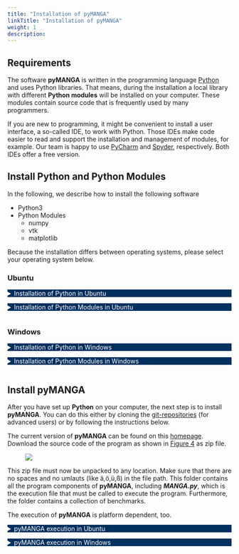```yaml
---
title: "Installation of pyMANGA"
linkTitle: "Installation of pyMANGA"
weight: 1
description: 
---
```


<style type="text/css">
    details summary {color: white; background: #00305E; margin-bottom: 1em;}
    @media(min-width: 992px){
      details{width: 80%}
    }
</style>

## Requirements 

The software **pyMANGA** is written in the programming language [Python](https://www.python.org/) and uses Python libraries. 
That means, during the installation a local library with different **Python modules** will be installed on your computer.
These modules contain source code that is frequently used by many programmers.

If you are new to programming, it might be convenient to install a user interface, a so-called IDE, to work with Python. 
Those IDEs make code easier to read and support the installation and management of modules, for example.
Our team is happy to use [PyCharm](https://www.jetbrains.com/pycharm/) and [Spyder](https://www.spyder-ide.org/), respectively.
Both IDEs offer a free version.

## Install Python and Python Modules

In the following, we describe how to install the following software

- Python3
- Python Modules
  - numpy
  - vtk
  - matplotlib

Because the installation differs between operating systems, please select your operating system below.

### Ubuntu

<details>
<summary>Installation of Python in Ubuntu</summary>

**Ubuntu 18.04** includes a first installation of (**Python 2** and) **Python 3** by default.
In order to check which version is currently on the computer, after opening a new terminal window with the key combination **"CTRL + Alt + T "**, a version query can be started with the command:

	python3 -V 

It is recommended to update the package directory of the operating system first.
To update the current version, you can use the commands 

	sudo apt update
 
and 

	sudo apt -y upgrade 

to update the whole system - and thus the **Python 3** package.
The updated version can be checked again via the command

	python3 -V

If unexpected problems occur, you can use the command

	sudo apt-get install python3

to (re)install the package.

</details>



<details>
<summary >Installation of Python Modules in Ubuntu <a name="Installation_Ubuntu"></a></summary>

In order to run **pyMANGA**, you may need to install modules that are not yet in the **Python** library but are required by pyMANGA.
Since **Python** also plays an important role in the **Ubuntu** operating system, the pre-installed library is very extensive.
Therefore, it is recommended to install the program first and to install any missing modules after the first execution of the program - **pyMANGA** will tell you which modules are needed.

If **pyMANGA** cannot yet be executed due to missing modules in the local Python library - as mentioned at the beginning - one of the missing packages is displayed in an error message.
For the installation of **Python modules**, **pip** ("Pip installs Python") is suitable.
By opening a terminal window (key combination **Ctrl + Alt + T**) and entering the command

	sudo apt-get install python3-pip

pip can be installed.

To add a **Python module** to the library with **pip** the following command must be entered into a terminal:

	pip3 install name_of_the_module

If no manual changes have been made to the standard Python library, the modules "numpy", "vtk", "lxml" and "matplotlib" are missing to run **pyMANGA**.
These must all be installed, so the first command would look like this for the module "numpy":

	pip3 install numpy

The only exception is the module "vtk".
In order to be able to perform calculations with pyMANGA at a later time, which also take the **groundwater flow** into account, **a certain version** is required for this module.
If you do not want to install the latest version of a module with pip, the command looks like this:

	pip3 install vtk==8.1.2

After the missing module is installed, restart **pyMANGA**.
If any other **Python modules** are missing now, **pyMANGA** will again output one of them as missing prerequisite.
Repeat this step until all **Python modules** are installed.
If this is the case, you should get the following output:


	Traceback (most recent call last):
	  File "MANGA.py", line 26, in main
	    prj = XMLtoProject(xml_project_file=project_file)
	UnboundLocalError: local variable 'project_file' referenced before assignment
	
	During handling of the above exception, another exception occurred:
	
	Traceback (most recent call last):
	  File "MANGA.py", line 38, in <module>
	    main(sys.argv[1:])
	  File "MANGA.py", line 28, in main
	    raise UnboundLocalError('Wrong usage of pyMANGA. Type "python' +
	UnboundLocalError: Wrong usage of pyMANGA. Type "python MANGA.py -h" for additional help.


Even if you get this error message first, it means that **pyMANGA** is installed and works correctly.
The calculation of a first example setup is explained in the section  <a href="/docs/getting_started/first_applications_of_pymanga/">First Applications of **pyMANGA**</a> of this short tutorial.

</details>

### Windows

<details>
<summary>Installation of Python in Windows</summary>

To run **pyMANGA**, you must first obtain an **interpreter** for the **Python** programming language.
An example would be **python<sup>T</sup><sup>M</sup>**.
To do this, open your browser and go to ***Python.org***.
In the drop-down menu under ***Download*** you will find the current release version for your operating system of **Python** (this manual describes the procedure for Windows, see <a href="/docs/getting_started/installation/#Figure_1">Figure 1</a>).

<figure class="alert">
     <img id="Figure_1" src="/pictures/getting_started/installation_of_pymanga/download_python_windows_1.jpg">
</figure>

<figure class="alert">
     <img id="Figure_2" src="/pictures/getting_started/installation_of_pymanga/download_python_windows_2.jpg">
</figure>

Execute the downloaded file (***python-3.7.7-amd64.exe***) like a normal Windows exe and install it on your computer (see <a href="/docs/getting_started/installation/#Figure_3">Figure 3</a>). 

<figure class="alert">
     <img id="Figure_3" src="/pictures/getting_started/installation_of_pymanga/installation_python_windows.jpg">
</figure>

This completes the **Python** installation. 
<!-- To start **pyMANGA** some additional preparations have to be made. Go to the subdirectory Preparation and select the appropriate file before your operating system. -->

</details>

<details>
<summary >Installation of Python Modules in Windows <a name="Installation_Ubuntu"></a></summary>

To install python modules, we use the **"Command Prompt"**.
You can easily find it by typing **"Command Prompt"** in the windows search window and opening it with a **mouse click**.
Since pyMANGA is a command line program, everything happens at the command prompt (see <a href="/docs/getting_started/installation/#Figure_5">Figure 5</a>).

<figure class="alert">
     <img id="Figure_4" src="/pictures/getting_started/installation_of_pymanga/open_command_prompt.jpg">
</figure>

Now the following modules ***numpy***, ***vtk***, ***lxml*** and ***matplotlib*** must be installed.
We start with the **module** ***numpy***.
Type the code shown in the **prompt** to install the **module** (see <a href="/docs/getting_started/installation/#Figure_6">Figure 6</a>).

	py -3.7 -m pip install numpy

<figure class="alert">
     <img id="Figure_5" src="/pictures/getting_started/installation_of_pymanga/install_numpy_windows.jpg">
</figure>

Do the same for the other three **modules** with the following code

	py -3.7 -m pip install vtk
	py -3.7 -m pip install lxml
	py -3.7 -m pip install matplotlib

Note: If the prompt says that ***pip*** is not up-to-date, you can use **upgrade** ***pip*** to update it.
However, this is not mandatory.

Some explenations: ***py*** means you are calling **Python**. 
Where **-3.7** is the version you are using.
***-m*** means you are calling a module, in this case ***pip***, which is used to install other **modules**.
Finally, the **module** **name** of the **module** to be installed follows.
Now the preparations for using the **compiler** are finished.


</details>

## Install pyMANGA

After you have set up **Python** on your computer, the next step is to install **pyMANGA**.
You can do this either by cloning the [git-repositories](https://github.com/jbathmann/pyMANGA/ "https://github.com/jbathmann/pyMANGA/") (for advanced users) or by following the instructions below.

The current version of **pyMANGA** can be found on this [homepage](https://github.com/jbathmann/pyMANGA/ "https://github.com/jbathmann/pyMANGA/").
Download the source code of the program as shown in <a href="/docs/getting_started/installation/#Figure_4">Figure 4</a> as zip file.

<figure class="alert">
     <img id="Figure_6" src="/pictures/getting_started/installation_of_pymanga/download_pymanga_ubuntu.png">
</figure>

This zip file must now be unpacked to any location.
Make sure that there are no spaces and no umlauts (like ä,ö,ü,ß) in the file path.
This folder contains all the program components of **pyMANGA**, including ***MANGA.py***, which is the execution file that must be called to execute the program.
Furthermore, the folder contains a collection of benchmarks.

The execution of **pyMANGA** is platform dependent, too.

<details>
<summary >pyMANGA execution in Ubuntu <a name="Installation_Ubuntu"></a></summary>

Open a terminal window with the key combination **Ctrl + Alt + T** and navigate to the main level of the program.
Alternatively, you can also choose the graphical way by navigating to the location via Files.
There you can open the console by right-clicking and in the menu that opens, you have to use the field "Open in Terminal" to open a terminal window, where you are already in the main level of the program.

By typing 

	python3 MANGA.py

the program will be started.

</details>


<details>
<summary>pyMANGA execution in Windows</summary>

To execute pyMANGA, open the pyMANGA directory and **right-click** in an empty area of the **folder** to open the command **prompt** (see <a href="/docs/getting_started/installation/#Figure_5">Figure 5</a>) and enter the following code.

	py MANGA.py -h

Again, ***py*** means Python is called, ***MANGA.py*** represents the file to be called, and ***-h*** calls the help.

<figure class="alert">
     <img id="Figure_7" src="/pictures/getting_started/installation_of_pymanga/open_command_prompt_folder.jpg">
</figure>

Note: The command **prompt** is called in the **folder** so that the **folder path** does not have to be entered each time.
On Windows 10, this is only possible by downloading ***cmd add to context menu.zip*** from the following [web page](https://www.giga.de/downloads/windows-10/tipps/windows-10-wieder-die-eingabeaufforderung-im-kontextmenue-anzeigen/ "https://www.giga.de/downloads/windows-10/tipps/windows-10-wieder-die- prompt in-context menu-display/") and running it as described on the page.
Alternatively, you can use Command **Prompt**, which you can find in Windows **Search** with the search term **"Command Prompt"**, and specify the complete file path, which in this example is ***C:\Users\...\Desktop\pyMANGA-master***.
To find your file path, **right-click** on the ***pyMANGA-master*** **folder** and go to **Properties**.
Here you will find the information about the location of the folder to which you have to add a \ to the **name** of the **folder**

</details>
      
